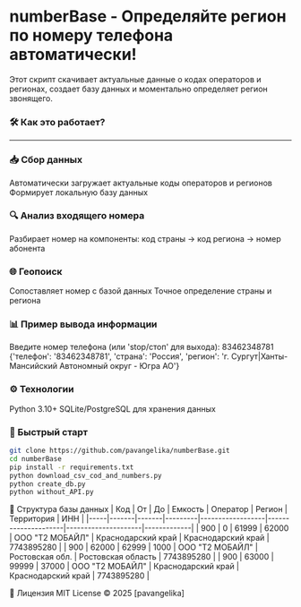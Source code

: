 ﻿# numberBase - Определяйте регион по номеру телефона автоматически!

Этот скрипт скачивает актуальные данные о кодах операторов и регионах, создает базу данных и моментально определяет регион звонящего.

### 🛠 Как это работает?
<hr>

### 📥 Сбор данных

Автоматически загружает актуальные коды операторов и регионов
Формирует локальную базу данных

### 🔍 Анализ входящего номера
Разбирает номер на компоненты: код страны → код региона → номер абонента

### 🌐 Геопоиск
Сопоставляет номер с базой данных
Точное определение страны и региона

### 📊 Пример вывода информации
Введите номер телефона (или 'stop/стоп' для выхода): 83462348781
{'телефон': '83462348781', 'страна': 'Россия', 'регион': 'г. Сургут|Ханты-Мансийский Автономный округ - Югра АО'}

### ⚙️ Технологии
Python 3.10+
SQLite/PostgreSQL для хранения данных

### 🚀 Быстрый старт
```bash
git clone https://github.com/pavangelika/numberBase.git
cd numberBase
pip install -r requirements.txt
python download_csv_cod_and_numbers.py
python create_db.py
python without_API.py
```

📁 Структура базы данных
| Код | От    | До    | Емкость | Оператор         | Регион              | Территория          | ИНН         |
|-----|-------|-------|---------|------------------|---------------------|---------------------|-------------|
| 900 | 0     | 61999 | 62000   | ООО "Т2 МОБАЙЛ"  | Краснодарский край  | Краснодарский край  | 7743895280  |
| 900 | 62000 | 62999 | 1000    | ООО "Т2 МОБАЙЛ"  | Ростовская обл.     | Ростовская область  | 7743895280  |
| 900 | 63000 | 99999 | 37000   | ООО "Т2 МОБАЙЛ"  | Краснодарский край  | Краснодарский край  | 7743895280  |


📜 Лицензия
MIT License © 2025 [pavangelika]
